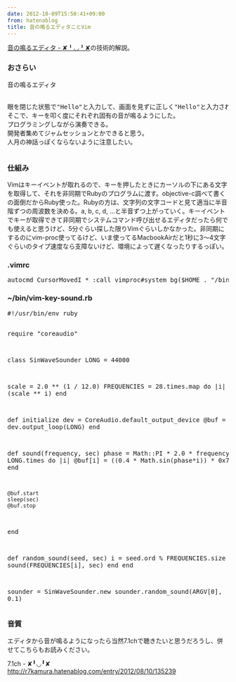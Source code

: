 ```yaml
---
date: 2012-10-09T15:50:41+09:00
from: hatenablog
title: 音の鳴るエディタことVim
---
```


<p><a href="http://r7kamura.hatenablog.com/entry/2012/08/27/015119">&#x97F3;&#x306E;&#x9CF4;&#x308B;&#x30A8;&#x30C7;&#x30A3;&#x30BF; - &#x2718;&#x2579;&#x25E1;&#x2579;&#x2718;</a>の技術的解説。</p>

<div class="section">
    <h3>おさらい</h3>
    <pre class="code" data-unlink>音の鳴るエディタ

眼を閉じた状態で&#34;Hello&#34;と入力して、画面を見ずに正しく&#34;Hello&#34;と入力されていることを確認したい。
そこで、キーを叩く度にそれぞれ固有の音が鳴るようにした。
プログラミングしながら演奏できる。
開発者集めてジャムセッションとかできると思う。
人月の神話っぽくならないように注意したい。</pre>
</div>
<div class="section">
    <h3>仕組み</h3>
    <p>Vimはキーイベントが取れるので、キーを押したときにカーソルの下にある文字を取得して、それを非同期でRubyのプログラムに渡す。objective-c調べて書くの面倒だからRuby使った。Rubyの方は、文字列の文字コードと見て適当に半音階ずつの周波数を決める。a, b, c, d, ...と半音ずつ上がっていく。キーイベントでキーが取得できて非同期でシステムコマンド呼び出せるエディタだったら何でも使えると思うけど、5分ぐらい探した限りVimぐらいしかなかった。非同期にするのにvim-proc使ってるけど、いま使ってるMacbookAirだと1秒に3〜4文字ぐらいのタイプ速度なら支障ないけど、環境によって遅くなったりするっぽい。</p>

</div>
<div class="section">
    <h3>.vimrc</h3>
    <pre class="code" data-unlink>autocmd CursorMovedI * :call vimproc#system_bg($HOME . &#34;/bin/vim-key-sound.rb &#39;&#34; . getline(&#39;.&#39;)[col(&#39;.&#39;) - 2] . &#34;&#39;&#34;)</pre>
</div>
<div class="section">
    <h3>~/bin/vim-key-sound.rb</h3>
    <pre class="code" data-unlink>#!/usr/bin/env ruby

require &#34;coreaudio&#34;

class SinWaveSounder
  LONG = 44000

  scale = 2.0 ** (1 / 12.0)
  FREQUENCIES = 28.times.map do |i|
    220 * (scale ** i)
  end

  def initialize
    dev = CoreAudio.default_output_device
    @buf = dev.output_loop(LONG)
  end

  def sound(frequency, sec)
    phase = Math::PI * 2.0 * frequency / LONG
    LONG.times do |i|
      @buf[i] = ((0.4 * Math.sin(phase*i)) * 0x7FFF).round
    end

    @buf.start
    sleep(sec)
    @buf.stop
  end

  def random_sound(seed, sec)
    i = seed.ord % FREQUENCIES.size
    sound(FREQUENCIES[i], sec)
  end
end

sounder = SinWaveSounder.new
sounder.random_sound(ARGV[0], 0.1)</pre>
</div>
<div class="section">
    <h3>音質</h3>
    <p>エディタから音が鳴るようになったら当然7.1chで聴きたいと思うだろうし、併せてこちらもお読みください。</p><p>7.1ch - ✘╹◡╹✘<br />
<a href="http://r7kamura.hatenablog.com/entry/2012/08/10/135239">http://r7kamura.hatenablog.com/entry/2012/08/10/135239</a></p>

</div>
